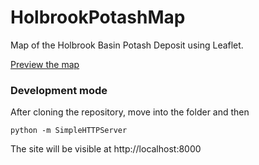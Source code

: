 HolbrookPotashMap
=================

Map of the Holbrook Basin Potash Deposit using Leaflet.

[Preview the map](http://azgs.github.io/HolbrookPotashMap/)

### Development mode

After cloning the repository, move into the folder and then

    python -m SimpleHTTPServer

The site will be visible at http://localhost:8000


